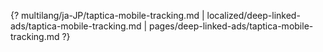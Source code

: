 {? multilang/ja-JP/taptica-mobile-tracking.md | localized/deep-linked-ads/taptica-mobile-tracking.md | pages/deep-linked-ads/taptica-mobile-tracking.md ?}
